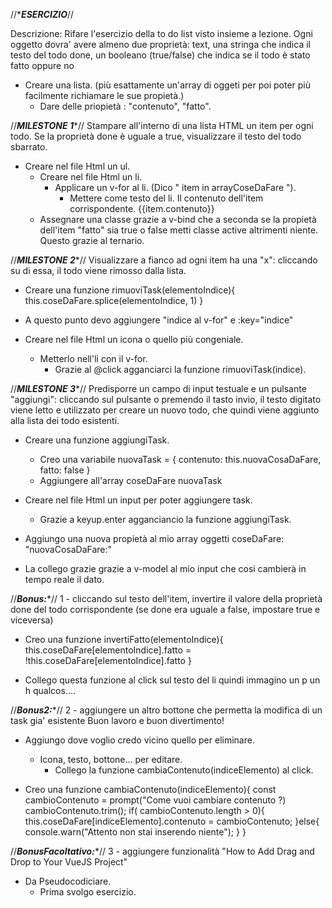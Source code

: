 //********ESERCIZIO*******//

Descrizione:
Rifare l'esercizio della to do list visto insieme a lezione.
Ogni oggetto dovra' avere almeno due proprietà:
text, una stringa che indica il testo del todo
done, un booleano (true/false) che indica se il todo è stato fatto oppure no

- Creare una lista. 
(più esattamente un'array di oggeti per poi poter più facilmente richiamare le sue propietà.)
    - Dare delle priopietà : "contenuto", "fatto".


//***MILESTONE 1****//
Stampare all'interno di una lista HTML un item per ogni todo.
Se la proprietà done è uguale a true, visualizzare il testo del todo sbarrato.

- Creare nel file Html un ul.
    - Creare nel file Html un li.
        - Applicare un v-for al li. (Dico " item in arrayCoseDaFare ").
            - Mettere come testo del li. Il contenuto dell'item corrispondente. {{item.contenuto}}
    - Assegnare una classe grazie a v-bind che a seconda se la propietà dell'item "fatto" sia true o false metti classe active altrimenti niente. Questo grazie al ternario. 



//***MILESTONE 2****//
Visualizzare a fianco ad ogni item ha una "x": cliccando su di essa, il todo viene rimosso dalla lista.

- Creare una funzione rimuoviTask(elementoIndice){
    this.coseDaFare.splice(elementoIndice, 1)
}

- A questo punto devo aggiungere "indice al v-for" e :key="indice"


- Creare nel file Html un icona o quello più congeniale. 
    - Metterlo nell'li con il v-for.
        -  Grazie al @click agganciarci la funzione rimuoviTask(indice).


//***MILESTONE 3****//
Predisporre un campo di input testuale e un pulsante "aggiungi": cliccando sul pulsante o premendo il tasto invio, il testo digitato viene letto e utilizzato per creare un nuovo todo, che quindi viene aggiunto alla lista dei todo esistenti.

- Creare una funzione aggiungiTask.
    - Creo una variabile nuovaTask = {
        contenuto: this.nuovaCosaDaFare,
        fatto: false
    }
    - Aggiungere all'array coseDaFare nuovaTask


- Creare nel file Html un input per poter aggiungere task. 
    - Grazie a keyup.enter agganciancio la funzione aggiungiTask.

- Aggiungo una nuova propietà al mio array oggetti coseDaFare: "nuovaCosaDaFare:"
- La collego grazie grazie a v-model al mio input che cosi cambierà in tempo reale il dato. 


//***Bonus:****//
1 - cliccando sul testo dell'item, invertire il valore della proprietà done del todo corrispondente (se done era uguale a false, impostare true e viceversa)

- Creo una funzione invertiFatto(elementoIndice){
    this.coseDaFare[elementoIndice].fatto = !this.coseDaFare[elementoIndice].fatto
}

- Collego questa funzione al click sul testo del li quindi immagino un p un h qualcos....



//***Bonus2:****//
2 -  aggiungere un altro bottone che permetta la modifica di un task gia' esistente
Buon lavoro e buon divertimento!

- Aggiungo dove voglio credo vicino quello per eliminare.
    - Icona, testo, bottone... per editare.
        - Collego la funzione cambiaContenuto(indiceElemento) al click.

- Creo una funzione cambiaContenuto(indiceElemento){
    const cambioContenuto = prompt("Come vuoi cambiare contenuto ?)
    cambioContenuto.trim();
    if( cambioContenuto.length > 0){
        this.coseDaFare[indiceElemento].contenuto = cambioContenuto;
    }else{
        console.warn("Attento non stai inserendo niente");
    }
}

//***BonusFacoltativo:****//
3 - aggiungere funzionalità "How to Add Drag and Drop to Your VueJS Project"

- Da Pseudocodiciare. 
    - Prima svolgo esercizio. 



